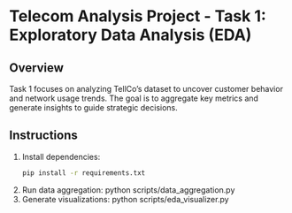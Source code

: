 # Telecom Analysis Project - Task 1: Exploratory Data Analysis (EDA)

## Overview
Task 1 focuses on analyzing TellCo’s dataset to uncover customer behavior and network usage trends. The goal is to aggregate key metrics and generate insights to guide strategic decisions.

## Instructions
1. Install dependencies:
   ```bash
   pip install -r requirements.txt
2. Run data aggregation:
python scripts/data_aggregation.py
3. Generate visualizations:
python scripts/eda_visualizer.py

